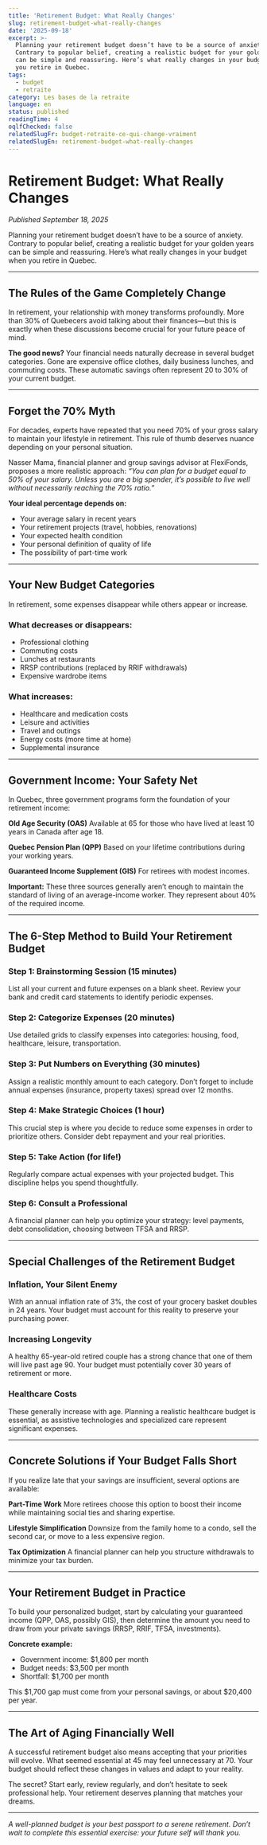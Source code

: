 ```yaml
---
title: 'Retirement Budget: What Really Changes'
slug: retirement-budget-what-really-changes
date: '2025-09-18'
excerpt: >-
  Planning your retirement budget doesn’t have to be a source of anxiety.
  Contrary to popular belief, creating a realistic budget for your golden years
  can be simple and reassuring. Here’s what really changes in your budget when
  you retire in Quebec.
tags:
  - budget
  - retraite
category: Les bases de la retraite
language: en
status: published
readingTime: 4
oqlfChecked: false
relatedSlugFr: budget-retraite-ce-qui-change-vraiment
relatedSlugEn: retirement-budget-what-really-changes
---
```

# Retirement Budget: What Really Changes

*Published September 18, 2025*

Planning your retirement budget doesn’t have to be a source of anxiety. Contrary to popular belief, creating a realistic budget for your golden years can be simple and reassuring. Here’s what really changes in your budget when you retire in Quebec.

---

## The Rules of the Game Completely Change

In retirement, your relationship with money transforms profoundly. More than 30% of Quebecers avoid talking about their finances—but this is exactly when these discussions become crucial for your future peace of mind.

**The good news?** Your financial needs naturally decrease in several budget categories. Gone are expensive office clothes, daily business lunches, and commuting costs. These automatic savings often represent 20 to 30% of your current budget.

---

## Forget the 70% Myth

For decades, experts have repeated that you need 70% of your gross salary to maintain your lifestyle in retirement. This rule of thumb deserves nuance depending on your personal situation.

Nasser Mama, financial planner and group savings advisor at FlexiFonds, proposes a more realistic approach: *“You can plan for a budget equal to 50% of your salary. Unless you are a big spender, it’s possible to live well without necessarily reaching the 70% ratio.”*

**Your ideal percentage depends on:**

* Your average salary in recent years
* Your retirement projects (travel, hobbies, renovations)
* Your expected health condition
* Your personal definition of quality of life
* The possibility of part-time work

---

## Your New Budget Categories

In retirement, some expenses disappear while others appear or increase.

### What decreases or disappears:

* Professional clothing
* Commuting costs
* Lunches at restaurants
* RRSP contributions (replaced by RRIF withdrawals)
* Expensive wardrobe items

### What increases:

* Healthcare and medication costs
* Leisure and activities
* Travel and outings
* Energy costs (more time at home)
* Supplemental insurance

---

## Government Income: Your Safety Net

In Quebec, three government programs form the foundation of your retirement income:

**Old Age Security (OAS)**
Available at 65 for those who have lived at least 10 years in Canada after age 18.

**Quebec Pension Plan (QPP)**
Based on your lifetime contributions during your working years.

**Guaranteed Income Supplement (GIS)**
For retirees with modest incomes.

**Important:** These three sources generally aren’t enough to maintain the standard of living of an average-income worker. They represent about 40% of the required income.

---

## The 6-Step Method to Build Your Retirement Budget

### Step 1: Brainstorming Session (15 minutes)

List all your current and future expenses on a blank sheet. Review your bank and credit card statements to identify periodic expenses.

### Step 2: Categorize Expenses (20 minutes)

Use detailed grids to classify expenses into categories: housing, food, healthcare, leisure, transportation.

### Step 3: Put Numbers on Everything (30 minutes)

Assign a realistic monthly amount to each category. Don’t forget to include annual expenses (insurance, property taxes) spread over 12 months.

### Step 4: Make Strategic Choices (1 hour)

This crucial step is where you decide to reduce some expenses in order to prioritize others. Consider debt repayment and your real priorities.

### Step 5: Take Action (for life!)

Regularly compare actual expenses with your projected budget. This discipline helps you spend thoughtfully.

### Step 6: Consult a Professional

A financial planner can help you optimize your strategy: level payments, debt consolidation, choosing between TFSA and RRSP.

---

## Special Challenges of the Retirement Budget

### Inflation, Your Silent Enemy

With an annual inflation rate of 3%, the cost of your grocery basket doubles in 24 years. Your budget must account for this reality to preserve your purchasing power.

### Increasing Longevity

A healthy 65-year-old retired couple has a strong chance that one of them will live past age 90. Your budget must potentially cover 30 years of retirement or more.

### Healthcare Costs

These generally increase with age. Planning a realistic healthcare budget is essential, as assistive technologies and specialized care represent significant expenses.

---

## Concrete Solutions if Your Budget Falls Short

If you realize late that your savings are insufficient, several options are available:

**Part-Time Work**
More retirees choose this option to boost their income while maintaining social ties and sharing expertise.

**Lifestyle Simplification**
Downsize from the family home to a condo, sell the second car, or move to a less expensive region.

**Tax Optimization**
A financial planner can help you structure withdrawals to minimize your tax burden.

---

## Your Retirement Budget in Practice

To build your personalized budget, start by calculating your guaranteed income (QPP, OAS, possibly GIS), then determine the amount you need to draw from your private savings (RRSP, RRIF, TFSA, investments).

**Concrete example:**

* Government income: \$1,800 per month
* Budget needs: \$3,500 per month
* Shortfall: \$1,700 per month

This \$1,700 gap must come from your personal savings, or about \$20,400 per year.

---

## The Art of Aging Financially Well

A successful retirement budget also means accepting that your priorities will evolve. What seemed essential at 45 may feel unnecessary at 70. Your budget should reflect these changes in values and adapt to your reality.

The secret? Start early, review regularly, and don’t hesitate to seek professional help. Your retirement deserves planning that matches your dreams.

---

*A well-planned budget is your best passport to a serene retirement. Don’t wait to complete this essential exercise: your future self will thank you.*
